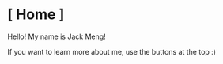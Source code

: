 # [ Home ]
Hello! My name is Jack Meng!

If you want to learn more about me, use the buttons at the top :)